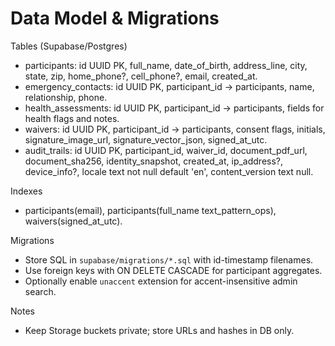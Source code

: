 # Data Model & Migrations

Tables (Supabase/Postgres)

- participants: id UUID PK, full_name, date_of_birth, address_line, city, state, zip, home_phone?, cell_phone?, email, created_at.
- emergency_contacts: id UUID PK, participant_id → participants, name, relationship, phone.
- health_assessments: id UUID PK, participant_id → participants, fields for health flags and notes.
- waivers: id UUID PK, participant_id → participants, consent flags, initials, signature_image_url, signature_vector_json, signed_at_utc.
- audit_trails: id UUID PK, participant_id, waiver_id, document_pdf_url, document_sha256, identity_snapshot, created_at, ip_address?, device_info?, locale text not null default 'en', content_version text null.

Indexes

- participants(email), participants(full_name text_pattern_ops), waivers(signed_at_utc).

Migrations

- Store SQL in `supabase/migrations/*.sql` with id-timestamp filenames.
- Use foreign keys with ON DELETE CASCADE for participant aggregates.
- Optionally enable `unaccent` extension for accent-insensitive admin search.

Notes

- Keep Storage buckets private; store URLs and hashes in DB only.
